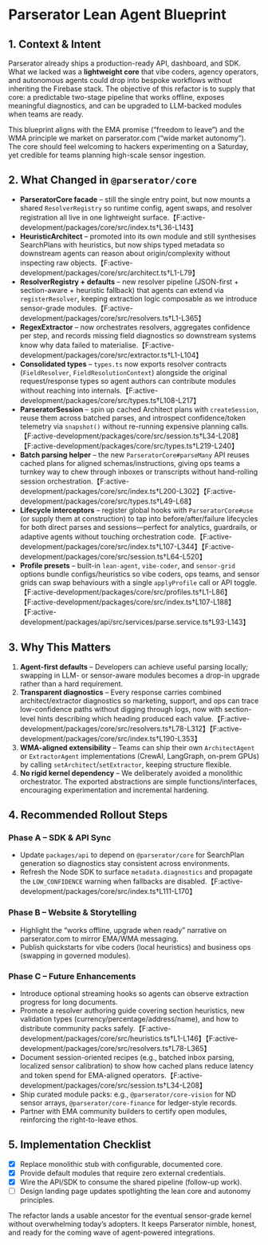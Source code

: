# Parserator Lean Agent Blueprint

## 1. Context & Intent
Parserator already ships a production-ready API, dashboard, and SDK. What we lacked was a **lightweight core** that vibe coders, agency operators, and autonomous agents could drop into bespoke workflows without inheriting the Firebase stack. The objective of this refactor is to supply that core: a predictable two-stage pipeline that works offline, exposes meaningful diagnostics, and can be upgraded to LLM-backed modules when teams are ready.

This blueprint aligns with the EMA promise (“freedom to leave”) and the WMA principle we market on parserator.com (“wide market autonomy”). The core should feel welcoming to hackers experimenting on a Saturday, yet credible for teams planning high-scale sensor ingestion.

## 2. What Changed in `@parserator/core`
- **ParseratorCore facade** – still the single entry point, but now mounts a shared `ResolverRegistry` so runtime config, agent swaps, and resolver registration all live in one lightweight surface.【F:active-development/packages/core/src/index.ts†L36-L143】
- **HeuristicArchitect** – promoted into its own module and still synthesises SearchPlans with heuristics, but now ships typed metadata so downstream agents can reason about origin/complexity without inspecting raw objects.【F:active-development/packages/core/src/architect.ts†L1-L79】
- **ResolverRegistry + defaults** – new resolver pipeline (JSON-first + section-aware + heuristic fallback) that agents can extend via `registerResolver`, keeping extraction logic composable as we introduce sensor-grade modules.【F:active-development/packages/core/src/resolvers.ts†L1-L365】
- **RegexExtractor** – now orchestrates resolvers, aggregates confidence per step, and records missing field diagnostics so downstream systems know why data failed to materialise.【F:active-development/packages/core/src/extractor.ts†L1-L104】
- **Consolidated types** – `types.ts` now exports resolver contracts (`FieldResolver`, `FieldResolutionContext`) alongside the original request/response types so agent authors can contribute modules without reaching into internals.【F:active-development/packages/core/src/types.ts†L108-L217】
- **ParseratorSession** – spin up cached Architect plans with `createSession`, reuse them across batched parses, and introspect confidence/token telemetry via `snapshot()` without re-running expensive planning calls.【F:active-development/packages/core/src/session.ts†L34-L208】【F:active-development/packages/core/src/types.ts†L219-L240】
- **Batch parsing helper** – the new `ParseratorCore#parseMany` API reuses cached plans for aligned schemas/instructions, giving ops teams a turnkey way to chew through inboxes or transcripts without hand-rolling session orchestration.【F:active-development/packages/core/src/index.ts†L200-L302】【F:active-development/packages/core/src/types.ts†L49-L68】
- **Lifecycle interceptors** – register global hooks with `ParseratorCore#use` (or supply them at construction) to tap into before/after/failure lifecycles for both direct parses and sessions—perfect for analytics, guardrails, or adaptive agents without touching orchestration code.【F:active-development/packages/core/src/index.ts†L107-L344】【F:active-development/packages/core/src/session.ts†L64-L520】
- **Profile presets** – built-in `lean-agent`, `vibe-coder`, and `sensor-grid` options bundle configs/heuristics so vibe coders, ops teams, and sensor grids can swap behaviours with a single `applyProfile` call or API toggle.【F:active-development/packages/core/src/profiles.ts†L1-L86】【F:active-development/packages/core/src/index.ts†L107-L188】【F:active-development/packages/api/src/services/parse.service.ts†L93-L143】

## 3. Why This Matters
1. **Agent-first defaults** – Developers can achieve useful parsing locally; swapping in LLM- or sensor-aware modules becomes a drop-in upgrade rather than a hard requirement.
2. **Transparent diagnostics** – Every response carries combined architect/extractor diagnostics so marketing, support, and ops can trace low-confidence paths without digging through logs, now with section-level hints describing which heading produced each value.【F:active-development/packages/core/src/resolvers.ts†L78-L312】【F:active-development/packages/core/src/index.ts†L190-L353】
3. **WMA-aligned extensibility** – Teams can ship their own `ArchitectAgent` or `ExtractorAgent` implementations (CrewAI, LangGraph, on-prem GPUs) by calling `setArchitect`/`setExtractor`, keeping structure flexible.
4. **No rigid kernel dependency** – We deliberately avoided a monolithic orchestrator. The exported abstractions are simple functions/interfaces, encouraging experimentation and incremental hardening.

## 4. Recommended Rollout Steps
### Phase A – SDK & API Sync
- Update `packages/api` to depend on `@parserator/core` for SearchPlan generation so diagnostics stay consistent across environments.
- Refresh the Node SDK to surface `metadata.diagnostics` and propagate the `LOW_CONFIDENCE` warning when fallbacks are disabled.【F:active-development/packages/core/src/index.ts†L111-L170】

### Phase B – Website & Storytelling
- Highlight the “works offline, upgrade when ready” narrative on parserator.com to mirror EMA/WMA messaging.
- Publish quickstarts for vibe coders (local heuristics) and business ops (swapping in governed modules).

### Phase C – Future Enhancements
- Introduce optional streaming hooks so agents can observe extraction progress for long documents.
- Promote a resolver authoring guide covering section heuristics, new validation types (currency/percentage/address/name), and how to distribute community packs safely.【F:active-development/packages/core/src/heuristics.ts†L1-L146】【F:active-development/packages/core/src/resolvers.ts†L78-L365】
- Document session-oriented recipes (e.g., batched inbox parsing, localized sensor calibration) to show how cached plans reduce latency and token spend for EMA-aligned operators.【F:active-development/packages/core/src/session.ts†L34-L208】
- Ship curated module packs: e.g., `@parserator/core-vision` for ND sensor arrays, `@parserator/core-finance` for ledger-style records.
- Partner with EMA community builders to certify open modules, reinforcing the right-to-leave ethos.

## 5. Implementation Checklist
- [x] Replace monolithic stub with configurable, documented core.
- [x] Provide default modules that require zero external credentials.
- [x] Wire the API/SDK to consume the shared pipeline (follow-up work).
- [ ] Design landing page updates spotlighting the lean core and autonomy principles.

The refactor lands a usable ancestor for the eventual sensor-grade kernel without overwhelming today’s adopters. It keeps Parserator nimble, honest, and ready for the coming wave of agent-powered integrations.

